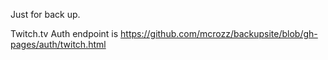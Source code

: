 Just for back up.

Twitch.tv Auth endpoint is https://github.com/mcrozz/backupsite/blob/gh-pages/auth/twitch.html
